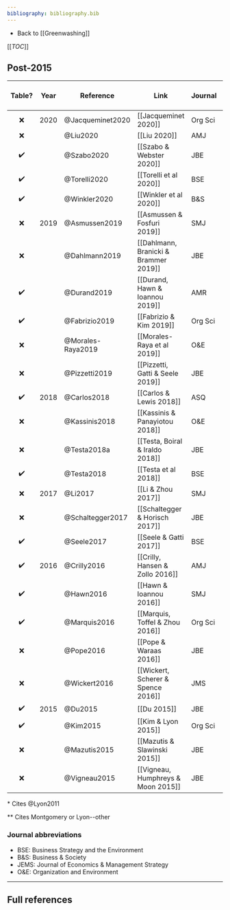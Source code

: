 ```yaml
---
bibliography: bibliography.bib
---
```


* Back to [[Greenwashing]]

[[_TOC_]]

## Post-2015

Table?              | Year  | Reference         | Link                                  | Journal   | Cites L&M 2015?       
:-:                 | ---   | -------           | ------                                | ---       | :-:                   
:x:                 | 2020  | @Jacqueminet2020  | [[Jacqueminet 2020]]                  | Org Sci   | :x:                   
:x:                 |       | @Liu2020          | [[Liu 2020]]                          | AMJ       | :x:                   
:heavy_check_mark:  |       | @Szabo2020        | [[Szabo & Webster 2020]]              | JBE       | :x:                   
:heavy_check_mark:  |       | @Torelli2020      | [[Torelli et al 2020]]                | BSE       | :heavy_check_mark:    
:heavy_check_mark:  |       | @Winkler2020      | [[Winkler et al 2020]]                | B&S       | :heavy_check_mark:
:x:                 | 2019  | @Asmussen2019     | [[Asmussen & Fosfuri 2019]]           | SMJ       | :heavy_check_mark:
:x:                 |       | @Dahlmann2019     | [[Dahlmann, Branicki & Brammer 2019]] | JBE       | :heavy_check_mark:
:heavy_check_mark:  |       | @Durand2019       | [[Durand, Hawn & Ioannou 2019]]       | AMR       | :heavy_check_mark:
:heavy_check_mark:  |       | @Fabrizio2019     | [[Fabrizio & Kim 2019]]               | Org Sci   | :x: *
:x:                 |       | @Morales-Raya2019 | [[Morales-Raya et al 2019]]           | O&E       | :heavy_check_mark:
:x:                 |       | @Pizzetti2019     | [[Pizzetti, Gatti & Seele 2019]]      | JBE       | :x: *
:heavy_check_mark:  | 2018  | @Carlos2018       | [[Carlos & Lewis 2018]]               | ASQ       | :x: *
:x:                 |       | @Kassinis2018     | [[Kassinis & Panayiotou 2018]]        | O&E       | :heavy_check_mark:
:x:                 |       | @Testa2018a       | [[Testa, Boiral & Iraldo 2018]]       | JBE       | :heavy_check_mark:
:heavy_check_mark:  |       | @Testa2018        | [[Testa et al 2018]]                  | BSE       | :heavy_check_mark:
:x:                 | 2017  | @Li2017           | [[Li & Zhou 2017]]                    | SMJ       | :x: **
:x:                 |       | @Schaltegger2017  | [[Schaltegger & Horisch 2017]]        | JBE       | :x:
:heavy_check_mark:  |       | @Seele2017        | [[Seele & Gatti 2017]]                | BSE       | :x: *
:heavy_check_mark:  | 2016  | @Crilly2016       | [[Crilly, Hansen & Zollo 2016]]       | AMJ       | :x:
:heavy_check_mark:  |       | @Hawn2016         | [[Hawn & Ioannou 2016]]               | SMJ       | :x: **
:heavy_check_mark:  |       | @Marquis2016      | [[Marquis, Toffel & Zhou 2016]]       | Org Sci   | :heavy_check_mark:
:x:                 |       | @Pope2016         | [[Pope & Waraas 2016]]                | JBE       | :x: *
:x:                 |       | @Wickert2016      | [[Wickert, Scherer & Spence 2016]]    | JMS       | :heavy_check_mark:
:heavy_check_mark:  | 2015  | @Du2015           | [[Du 2015]]                           | JBE       | :x: *
:heavy_check_mark:  |       | @Kim2015          | [[Kim & Lyon 2015]]                   | Org Sci   | :x: *
:x:                 |       | @Mazutis2015      | [[Mazutis & Slawinski 2015]]          | JBE       | :x: *
:x:                 |       | @Vigneau2015      | [[Vigneau, Humphreys & Moon 2015]]    | JBE       | :x:

\* Cites @Lyon2011

\** Cites Montgomery or Lyon--other

### Journal abbreviations

* BSE: Business Strategy and the Environment
* B&S: Business & Society
* JEMS: Journal of Economics & Management Strategy
* O&E: Organization and Environment

---

## Full references